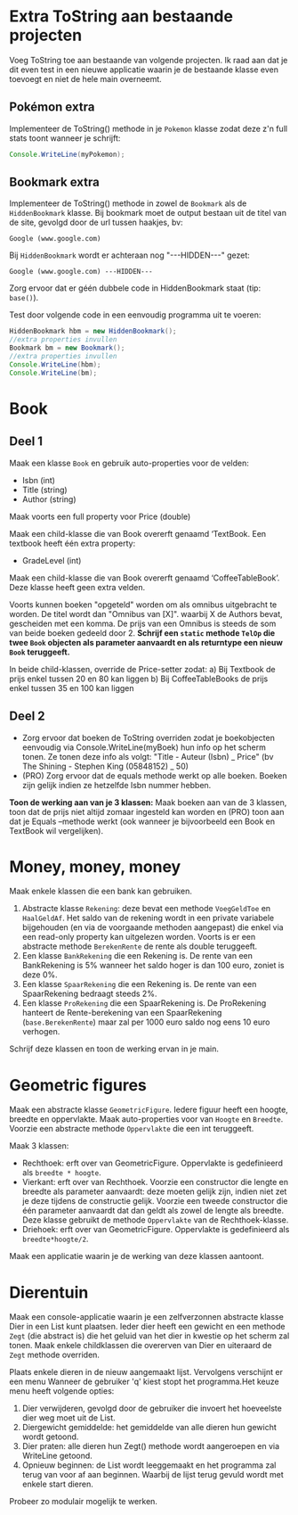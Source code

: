 # Extra ToString aan bestaande projecten
Voeg ToString toe aan bestaande van volgende projecten. Ik raad aan dat je dit even test in een nieuwe applicatie waarin je de bestaande klasse even toevoegt en niet de hele main overneemt.

## Pokémon extra

Implementeer de ToString() methode in je ``Pokemon`` klasse zodat deze z'n full stats toont wanneer je schrijft:
```java
Console.WriteLine(myPokemon);
```

## Bookmark extra

Implementeer de ToString() methode in zowel de ``Bookmark`` als de ``HiddenBookmark`` klasse. Bij bookmark moet de output bestaan uit de titel van de site, gevolgd door de url tussen haakjes, bv:

```text
Google (www.google.com)
```

Bij ``HiddenBookmark`` wordt er achteraan nog "---HIDDEN---" gezet:


```text
Google (www.google.com) ---HIDDEN---
```

Zorg ervoor dat er géén dubbele code in HiddenBookmark staat (tip: ``base()``).

Test door volgende code in een eenvoudig programma uit te voeren:

```java
HiddenBookmark hbm = new HiddenBookmark();
//extra properties invullen
Bookmark bm = new Bookmark();
//extra properties invullen
Console.WriteLine(hbm);
Console.WriteLine(bm);
```

# Book
## Deel 1
Maak een klasse ``Book`` en gebruik auto-properties voor de velden:

* Isbn (int)
* Title (string)
* Author (string)
 
Maak voorts een full property voor Price (double)

Maak een child-klasse die van Book overerft genaamd ‘TextBook. Een textbook heeft één extra property:

* GradeLevel (int)

Maak een child-klasse die van Book overerft genaamd ‘CoffeeTableBook’. Deze klasse heeft geen extra velden.

Voorts kunnen boeken "opgeteld" worden om als omnibus uitgebracht te worden. De titel wordt dan "Omnibus van [X]". waarbij X de Authors bevat, gescheiden met een komma. De prijs van een Omnibus is steeds de som van beide boeken gedeeld door 2. **Schrijf een ``static`` methode ``TelOp`` die twee ``Book`` objecten als parameter aanvaardt en als returntype een nieuw ``Book`` teruggeeft.** 

In beide child-klassen, override de Price-setter zodat:
a)	Bij Textbook de prijs enkel tussen 20 en 80 kan liggen
b)	Bij CoffeeTableBooks de prijs enkel tussen 35 en 100 kan liggen

## Deel 2

* Zorg ervoor dat boeken de ToString overriden zodat je boekobjecten eenvoudig via Console.WriteLine(myBoek) hun info op het scherm tonen. Ze tonen deze info als volgt: "Title - Auteur (Isbn) _ Price" (bv The Shining - Stephen King (05848152) _ 50)
* (PRO) Zorg ervoor dat de equals methode werkt op alle boeken. Boeken zijn gelijk indien ze hetzelfde Isbn nummer hebben.

**Toon de werking aan van je 3 klassen:**
Maak boeken aan van de 3 klassen, toon dat de prijs niet altijd zomaar ingesteld kan worden en (PRO) toon aan dat je Equals –methode werkt (ook wanneer je bijvoorbeeld een Book en TextBook wil vergelijken).

# Money, money, money
Maak enkele klassen die een bank kan gebruiken.

1. Abstracte klasse ``Rekening``: deze bevat een methode ``VoegGeldToe`` en ``HaalGeldAf``. Het saldo van de rekening wordt in een private variabele bijgehouden (en via de voorgaande methoden aangepast) die enkel via een read-only property kan uitgelezen worden. Voorts is er een abstracte methode ``BerekenRente`` de rente als double teruggeeft.
2. Een klasse ``BankRekening`` die een Rekening is. De rente van een BankRekening is 5% wanneer het saldo hoger is dan 100 euro, zoniet is deze 0%. 
3. Een klasse ``SpaarRekening`` die een Rekening is. De rente van een SpaarRekening bedraagt steeds 2%.
4. Een klasse ``ProRekening`` die een SpaarRekening is. De ProRekening hanteert de Rente-berekening van een SpaarRekening (``base.BerekenRente``) maar zal per 1000 euro saldo nog eens 10 euro verhogen. 

Schrijf deze klassen en toon de werking ervan in je main.

# Geometric figures

Maak een abstracte klasse ``GeometricFigure``. Iedere figuur heeft een hoogte, breedte en oppervlakte. Maak auto-properties voor van ``Hoogte`` en ``Breedte``. Voorzie een abstracte methode ``Oppervlakte`` die een int teruggeeft. 

Maak 3 klassen:

* Rechthoek: erft over van GeometricFigure. Oppervlakte is gedefinieerd als ``breedte * hoogte``.
* Vierkant: erft over van Rechthoek. Voorzie een constructor die lengte en breedte als parameter aanvaardt: deze moeten gelijk zijn, indien niet zet je deze tijdens de constructie gelijk. Voorzie een tweede constructor die één parameter aanvaardt dat dan geldt als zowel de lengte als breedte. Deze klasse gebruikt de methode ``Oppervlakte`` van de Rechthoek-klasse.
* Driehoek: erft over van GeometricFigure. Oppervlakte is gedefinieerd als ``breedte*hoogte/2``.

Maak een applicatie waarin je de werking van deze klassen aantoont.


# Dierentuin
Maak een console-applicatie waarin je een zelfverzonnen abstracte klasse Dier in een List<Dier> kunt plaatsen. Ieder dier heeft een gewicht en een methode ``Zegt`` (die abstract is) die het geluid van het dier in kwestie op het scherm zal tonen. Maak enkele childklassen die overerven van Dier en uiteraard de ``Zegt`` methode overriden.

Plaats enkele dieren in de nieuw aangemaakt lijst.
Vervolgens verschijnt er een menu Wanneer de gebruiker 'q' kiest stopt het programma.Het keuze menu heeft volgende opties:

1. Dier verwijderen, gevolgd door de gebruiker die invoert het hoeveelste dier weg moet uit de List.
2. Diergewicht gemiddelde: het gemiddelde van alle dieren hun gewicht wordt getoond.
3. Dier praten: alle dieren hun Zegt() methode wordt aangeroepen en via WriteLine getoond.
4. Opnieuw beginnen: de List wordt leeggemaakt en het programma zal terug van voor af aan beginnen. Waarbij de lijst terug gevuld wordt met enkele start dieren.

Probeer zo modulair mogelijk te werken.
